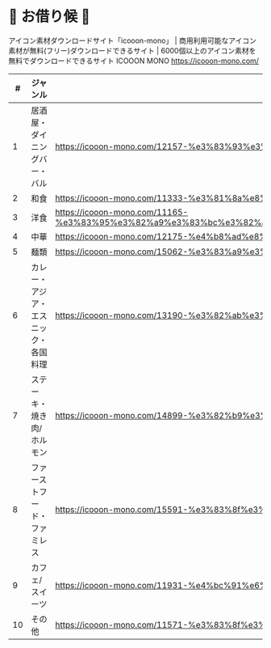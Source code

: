 🙏 お借り候 🙏
===

アイコン素材ダウンロードサイト「icooon-mono」 | 商用利用可能なアイコン素材が無料(フリー)ダウンロードできるサイト | 6000個以上のアイコン素材を無料でダウンロードできるサイト ICOOON MONO https://icooon-mono.com/

| # | ジャンル | URL |
| --- | --- | --- |
| 1 | 居酒屋・ダイニングバー・バル | https://icooon-mono.com/12157-%e3%83%93%e3%83%bc%e3%83%ab%e3%82%b8%e3%83%a7%e3%83%83%e3%82%ad%e3%81%ae%e3%82%a2%e3%82%a4%e3%82%b3%e3%83%b3-3/ |
| 2 | 和食 | https://icooon-mono.com/11333-%e3%81%8a%e8%8c%b6%e7%a2%97%e3%81%a8%e7%ae%b8/ |
| 3 | 洋食 | https://icooon-mono.com/11165-%e3%83%95%e3%82%a9%e3%83%bc%e3%82%af%e3%81%a8%e3%83%8a%e3%82%a4%e3%83%95%e3%81%ae%e3%81%8a%e9%a3%9f%e4%ba%8b%e3%82%a2%e3%82%a4%e3%82%b3%e3%83%b3%e7%b4%a0%e6%9d%902/ |
| 4 | 中華 | https://icooon-mono.com/12175-%e4%b8%ad%e8%8f%af%e3%81%be%e3%82%93%e3%81%ae%e3%82%a2%e3%82%a4%e3%82%b3%e3%83%b3/ |
| 5 | 麺類 | https://icooon-mono.com/15062-%e3%83%a9%e3%83%bc%e3%83%a1%e3%83%b3%e3%82%a2%e3%82%a4%e3%82%b3%e3%83%b39/ |
| 6 | カレー・アジア・エスニック・各国料理 | https://icooon-mono.com/13190-%e3%82%ab%e3%83%ac%e3%83%bc%e3%83%a9%e3%82%a4%e3%82%b9%e3%81%ae%e3%83%95%e3%83%aa%e3%83%bc%e3%82%a2%e3%82%a4%e3%82%b3%e3%83%b31/ |
| 7 | ステーキ・焼き肉/ホルモン | https://icooon-mono.com/14899-%e3%82%b9%e3%83%86%e3%83%bc%e3%82%ad%e3%81%ae%e7%84%a1%e6%96%99%e3%82%a2%e3%82%a4%e3%82%b3%e3%83%b33/ |
| 8 | ファーストフード・ファミレス | https://icooon-mono.com/15591-%e3%83%8f%e3%83%b3%e3%83%90%e3%83%bc%e3%82%ac%e3%83%bc%e3%81%ae%e7%84%a1%e6%96%99%e3%82%a2%e3%82%a4%e3%82%b3%e3%83%b37/ |
| 9 | カフェ/スイーツ | https://icooon-mono.com/11931-%e4%bc%91%e6%86%a9%e3%80%81%e3%82%ab%e3%83%95%e3%82%a7%e3%81%ae%e3%83%9e%e3%83%bc%e3%82%af%e3%81%ae%e3%82%a2%e3%82%a4%e3%82%b3%e3%83%b3/ |
| 10 | その他 | https://icooon-mono.com/11571-%e3%83%8f%e3%83%86%e3%83%8a%e3%81%ae%e7%99%bd%e6%8a%9c%e3%81%8d%e3%82%a2%e3%82%a4%e3%82%b3%e3%83%b3/ |
